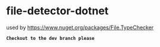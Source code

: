 # file-detector-dotnet
used by https://www.nuget.org/packages/File.TypeChecker

**`Checkout to the dev branch please`**
